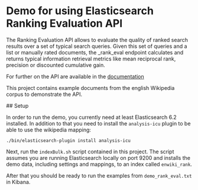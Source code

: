 # Demo for using Elasticsearch Ranking Evaluation API

The Ranking Evaluation API allows to evaluate the quality of ranked search results over a set of typical search queries. Given this set of queries and a list or manually rated documents, the _rank_eval endpoint calculates and returns
typical information retrieval metrics like mean reciprocal rank, precision or discounted cumulative gain.

For further on the API are available in the [documentation](https://www.elastic.co/guide/en/elasticsearch/reference/current/search-rank-eval.html)

This project contains example documents from the english Wikipedia corpus to demonstrate the API.

## Setup

In order to run the demo, you currently need at least Elasticsearch 6.2 installed. In addition to that you need to install the `analysis-icu` plugin to be able to use the wikipedia mapping:

```
./bin/elasticsearch-plugin install analysis-icu
```

Next, run the `indexBulk.sh` script contained in this project. The script assumes you are running Elasticsearch locally on port 9200 and installs the demo data, including settings and mappings, to an index called `enwiki_rank`. 

After that you should be ready to run the examples from `demo_rank_eval.txt` in Kibana.